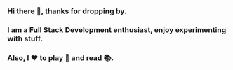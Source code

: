 ### Hi there 👋, thanks for dropping by. 
### I am a Full Stack Development enthusiast, enjoy experimenting with stuff.
### Also, I :hearts: to play :basketball: and read :books:. 

